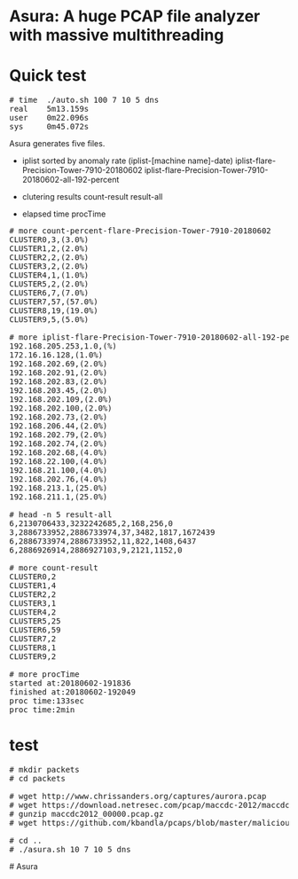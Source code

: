 # Asura: A huge PCAP file analyzer with massive multithreading

# Quick test
<pre>
# time  ./auto.sh 100 7 10 5 dns
real    5m13.159s
user    0m22.096s
sys     0m45.072s
</pre>

Asura generates five files.

* iplist sorted by anomaly rate (iplist-[machine name]-date)
iplist-flare-Precision-Tower-7910-20180602
iplist-flare-Precision-Tower-7910-20180602-all-192-percent

* clutering results
count-result
result-all

* elapsed time
procTime

<pre>
# more count-percent-flare-Precision-Tower-7910-20180602
CLUSTER0,3,(3.0%)
CLUSTER1,2,(2.0%)
CLUSTER2,2,(2.0%)
CLUSTER3,2,(2.0%)
CLUSTER4,1,(1.0%)
CLUSTER5,2,(2.0%)
CLUSTER6,7,(7.0%)
CLUSTER7,57,(57.0%)
CLUSTER8,19,(19.0%)
CLUSTER9,5,(5.0%)

# more iplist-flare-Precision-Tower-7910-20180602-all-192-percent
192.168.205.253,1.0,(%)
172.16.16.128,(1.0%)
192.168.202.69,(2.0%)
192.168.202.91,(2.0%)
192.168.202.83,(2.0%)
192.168.203.45,(2.0%)
192.168.202.109,(2.0%)
192.168.202.100,(2.0%)
192.168.202.73,(2.0%)
192.168.206.44,(2.0%)
192.168.202.79,(2.0%)
192.168.202.74,(2.0%)
192.168.202.68,(4.0%)
192.168.22.100,(4.0%)
192.168.21.100,(4.0%)
192.168.202.76,(4.0%)
192.168.213.1,(25.0%)
192.168.211.1,(25.0%)

# head -n 5 result-all
6,2130706433,3232242685,2,168,256,0
3,2886733952,2886733974,37,3482,1817,1672439
6,2886733974,2886733952,11,822,1408,6437
6,2886926914,2886927103,9,2121,1152,0

# more count-result
CLUSTER0,2
CLUSTER1,4
CLUSTER2,2
CLUSTER3,1
CLUSTER4,2
CLUSTER5,25
CLUSTER6,59
CLUSTER7,2
CLUSTER8,1
CLUSTER9,2

# more procTime
started at:20180602-191836
finished at:20180602-192049
proc time:133sec
proc time:2min
</pre>

# test

<pre>
# mkdir packets
# cd packets

# wget http://www.chrissanders.org/captures/aurora.pcap
# wget https://download.netresec.com/pcap/maccdc-2012/maccdc2012_00000.pcap.gz
# gunzip maccdc2012_00000.pcap.gz
# wget https://github.com/kbandla/pcaps/blob/master/malicious/scanning/activeosfingerprinting.pcap

# cd ..
# ./asura.sh 10 7 10 5 dns
</pre># Asura

